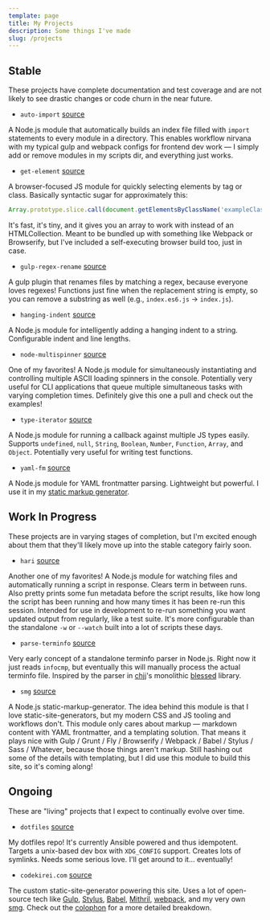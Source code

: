 ```yaml
---
template: page
title: My Projects
description: Some things I've made
slug: /projects
---
```


## Stable

These projects have complete documentation and test coverage and are not likely to see drastic changes or code churn in the near future.

- `auto-import` [source](https://github.com/codekirei/auto-import)

A Node.js module that automatically builds an index file filled with `import` statements to every module in a directory. This enables workflow nirvana with my typical gulp and webpack configs for frontend dev work &mdash; I simply add or remove modules in my scripts dir, and everything just works.

- `get-element` [source](https://github.com/codekirei/get-element)

A browser-focused JS module for quickly selecting elements by tag or class. Basically syntactic sugar for approximately this:

```js
Array.prototype.slice.call(document.getElementsByClassName('exampleClass'))
```
It's fast, it's tiny, and it gives you an array to work with instead of an HTMLCollection. Meant to be bundled up with something like Webpack or Browserify, but I've included a self-executing browser build too, just in case.

- `gulp-regex-rename` [source](https://github.com/codekirei/gulp-regex-rename)

A gulp plugin that renames files by matching a regex, because everyone loves regexes! Functions just fine when the replacement string is empty, so you can remove a substring as well (e.g., `index.es6.js` -> `index.js`).

- `hanging-indent` [source](https://github.com/codekirei/hanging-indent)

A Node.js module for intelligently adding a hanging indent to a string. Configurable indent and line lengths.

- `node-multispinner` [source](https://github.com/codekirei/node-multispinner)

One of my favorites! A Node.js module for simultaneously instantiating and controlling multiple ASCII loading spinners in the console. Potentially very useful for CLI applications that queue multiple simultaneous tasks with varying completion times. Definitely give this one a pull and check out the examples!

- `type-iterator` [source](https://github.com/codekirei/type-iterator)

A Node.js module for running a callback against multiple JS types easily. Supports `undefined`, `null`, `String`, `Boolean`, `Number`, `Function`, `Array`, and `Object`. Potentially very useful for writing test functions.

- `yaml-fm` [source](https://github.com/codekirei/yaml-fm)

A Node.js module for YAML frontmatter parsing. Lightweight but powerful. I use it in my [static markup generator](https://github.com/codekirei/smg).

## Work In Progress

These projects are in varying stages of completion, but I'm excited enough about them that they'll likely move up into the stable category fairly soon.

- `hari` [source](https://github.com/codekirei/hari)

Another one of my favorites! A Node.js module for watching files and automatically running a script in response. Clears term in between runs. Also pretty prints some fun metadata before the script results, like how long the script has been running and how many times it has been re-run this session. Intended for use in development to re-run something you want updated output from regularly, like a test suite. It's more configurable than the standalone `-w` or `--watch` built into a lot of scripts these days.

- `parse-terminfo` [source](https://github.com/codekirei/parse-terminfo)

Very early concept of a standalone terminfo parser in Node.js. Right now it just reads `infocmp`, but eventually this will manually process the actual terminfo file. Inspired by the parser in [chjj](https://twitter.com/_chjj)'s monolithic [blessed](https://github.com/chjj/blessed) library.

- `smg` [source](https://github.com/codekirei/smg)

A Node.js static-markup-generator. The idea behind this module is that I love static-site-generators, but my modern CSS and JS tooling and workflows don't. This module only cares about markup &mdash; markdown content with YAML frontmatter, and a templating solution. That means it plays nice with Gulp / Grunt / Fly / Browserify / Webpack / Babel / Stylus / Sass / Whatever, because those things aren't markup. Still hashing out some of the details with templating, but I did use this module to build this site, so it's coming along!

## Ongoing

These are "living" projects that I expect to continually evolve over time.

- `dotfiles` [source](https://github.com/codekirei/dotfiles)

My dotfiles repo! It's currently Ansible powered and thus idempotent. Targets a unix-based dev box with `XDG_CONFIG` support. Creates lots of symlinks. Needs some serious love. I'll get around to it... eventually!

- `codekirei.com` [source](https://github.com/codekirei/codekirei.github.io)

The custom static-site-generator powering this site. Uses a lot of open-source tech like [Gulp](http://gulpjs.com/), [Stylus](http://stylus-lang.com/), [Babel](https://babeljs.io/), [Mithril](http://mithril.js.org/), [webpack](http://webpack.github.io/), and my very own [smg](https://github.com/codekirei/smg). Check out the [colophon](/colophon) for a more detailed breakdown.
